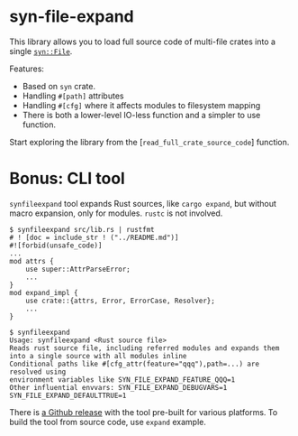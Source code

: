 # syn-file-expand

This library allows you to load full source code of multi-file crates into a single [`syn::File`](https://docs.rs/syn/latest/syn/struct.File.html).

Features:

* Based on `syn` crate.
* Handling `#[path]` attributes
* Handling `#[cfg]` where it affects modules to filesystem mapping
* There is both a lower-level IO-less function and a simpler to use function.

Start exploring the library from the [`read_full_crate_source_code`] function.

# Bonus: CLI tool 

`synfileexpand` tool expands Rust sources, like `cargo expand`, but without macro expansion, only for modules.
`rustc` is not involved.

```text
$ synfileexpand src/lib.rs | rustfmt
# ! [doc = include_str ! ("../README.md")]
#![forbid(unsafe_code)]
...
mod attrs {
    use super::AttrParseError;
    ...
}
mod expand_impl {
    use crate::{attrs, Error, ErrorCase, Resolver};
    ...
}

$ synfileexpand
Usage: synfileexpand <Rust source file>
Reads rust source file, including referred modules and expands them into a single source with all modules inline
Conditional paths like #[cfg_attr(feature="qqq"),path=...) are resolved using
environment variables like SYN_FILE_EXPAND_FEATURE_QQQ=1
Other influential envvars: SYN_FILE_EXPAND_DEBUGVARS=1 SYN_FILE_EXPAND_DEFAULTTRUE=1
```

There is [a Github release](https://github.com/vi/syn-file-expand/releases/) with the tool pre-built for various platforms. To build the tool from source code, use `expand` example.
